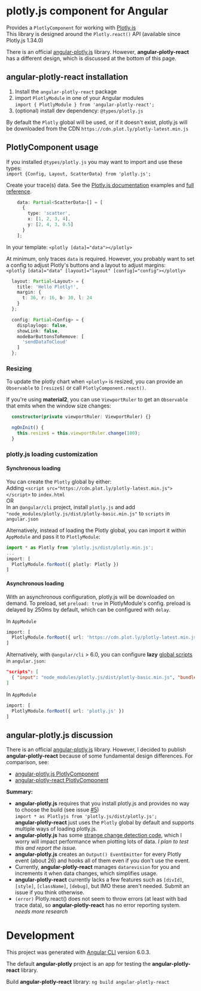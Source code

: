 
# plotly.js component for Angular

Provides a `PlotlyComponent` for working with [Plotly.js](https://plot.ly/javascript/)  
This library is designed around the `Plotly.react()` API (available since Plotly.js 1.34.0)

There is an official [angular-plotly.js](https://github.com/plotly/angular-plotly.js) library. However, **angular-plotly-react** has a different design, which is discussed at the bottom of this page.

## angular-plotly-react installation

1. Install the `angular-plotly-react` package
2. import `PlotlyModule` in one of your Angular modules  
`import { PlotlyModule } from 'angular-plotly-react';`
4. (optional) install dev dependency: `@types/plotly.js`

By default the `Plotly` global will be used, or if it doesn't exist, plotly.js will be downloaded from the CDN `https://cdn.plot.ly/plotly-latest.min.js`

## PlotlyComponent usage

If you installed `@types/plotly.js` you may want to import and use these types:  
`import {Config, Layout, ScatterData} from 'plotly.js';`

Create your trace(s) data.
See the [Plotly.js documentation](https://plot.ly/javascript/) examples and [full reference](https://plot.ly/javascript/reference/). 

```typescript
    data: Partial<ScatterData>[] = [
      {
        type: 'scatter',
        x: [1, 2, 3, 4],
        y: [2, 4, 3, 0.5]
      }
    ];
```

In your template:
`<plotly [data]="data"></plotly>`

At minimum, only traces `data` is required. However, you probably want to set a config to adjust Plotly's buttons and a layout to adjust margins:  
`<plotly [data]="data" [layout]="layout" [config]="config"></plotly>`

```typescript
  layout: Partial<Layout> = {
    title: 'Hello Plotly!',
    margin: {
      t: 36, r: 16, b: 30, l: 24
    }
  };

  config: Partial<Config> = {
    displaylogo: false,
    showLink: false,
    modeBarButtonsToRemove: [
      'sendDataToCloud'
    ]
  };
```

### Resizing

To update the plotly chart when `<plotly>` is resized, you can provide an `Observable` to `[resize$]` or call `PlotlyComponent.react()`.

If you're using **material2**, you can use `ViewportRuler` to get an `Observable` that emits when the window size changes:

```typescript
  constructor(private viewportRuler: ViewportRuler) {}

  ngOnInit() {
    this.resize$ = this.viewportRuler.change(100);
  }
```

### plotly.js loading customization

#### Synchronous loading
You can create the `Plotly` global by either:  
Adding `<script src="https://cdn.plot.ly/plotly-latest.min.js"></script>` to `index.html`  
OR  
In an `@angular/cli` project, install `plotly.js` and add `"node_modules/plotly.js/dist/plotly-basic.min.js"` to `scripts` in `angular.json`

Alternatively, instead of loading the Plotly global, you can import it within `AppModule` and pass it to `PlotlyModule`:  
```typescript
import * as Plotly from 'plotly.js/dist/plotly.min.js';
...
import: [
  PlotlyModule.forRoot({ plotly: Plotly })
]
```

#### Asynchronous loading

With an asynchronous configuration, plotly.js will be downloaded on demand. To preload, set `preload: true` in PlotlyModule's config. preload is delayed by 250ms by default, which can be configured with `delay`.

In `AppModule`  
```typescript
import: [
  PlotlyModule.forRoot({ url: 'https://cdn.plot.ly/plotly-latest.min.js' })
]
```

Alternatively, with `@angular/cli` > 6.0, you can configure **lazy** [global scripts](https://github.com/angular/angular-cli/wiki/stories-global-scripts) in `angular.json`:
```json
"scripts": [
  { "input": "node_modules/plotly.js/dist/plotly-basic.min.js", "bundleName": "plotly", "lazy": true }
]
```
In `AppModule` 
```typescript
import: [
  PlotlyModule.forRoot({ url: 'plotly.js' })
]
```

## angular-plotly.js discussion
There is an official [angular-plotly.js](https://github.com/plotly/angular-plotly.js) library. However, I decided to publish **angular-plotly-react** because of some fundamental design differences.
For comparison, see:
 * [angular-plotly.js PlotlyComponent](https://github.com/plotly/angular-plotly.js/blob/master/src/app/plotly/plot/plot.component.ts)
 * [angular-plotly-react PlotlyComponent](https://github.com/arlowhite/angular-plotly-react/blob/master/projects/angular-plotly-react/src/lib/plotly.component.ts) 

**Summary:**
 * **angular-plotly.js** requires that you install plotly.js and provides no way to choose the build (see issue [#5](https://github.com/plotly/angular-plotly.js/issues/5))  
`import * as Plotlyjs from 'plotly.js/dist/plotly.js';`  
**angular-plotly-react** just uses the `Plotly` global by default and supports multiple ways of loading plotly.js.
 * **angular-plotly.js** has some [strange change detection code](https://github.com/plotly/angular-plotly.js/blob/156ff58ef187267d2c441f7842e572510b06653a/src/app/plotly/plot/plot.component.ts#L234), which I worry will impact performance when plotting lots of data. _I plan to test this and report the issue._
 * **angular-plotly.js** creates an `Output() EventEmitter` for every Plotly event (about 26) and hooks all of them even if you don't use the event.
 * Currently, **angular-plotly-react** manages `datarevision` for you and increments it when data changes, which simplifies usage.
 * **angular-plotly-react** currently lacks a few features such as `[divId]`,  `[style]`, `[className]`, `[debug]`, but IMO these aren't needed. Submit an issue if you think otherwise.
 * `(error)` Plotly.react() does not seem to throw errors (at least with bad trace data), so **angular-plotly-react** has no error reporting system. _needs more research_

# Development

This project was generated with [Angular CLI](https://github.com/angular/angular-cli) version 6.0.3.

The default **angular-plotly** project is an app for testing the **angular-plotly-react** library. 

Build **angular-plotly-react** library: `ng build angular-plotly-react`
